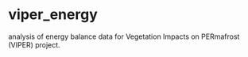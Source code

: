 # viper_energy
analysis of energy balance data for Vegetation Impacts on PERmafrost (VIPER) project. 
